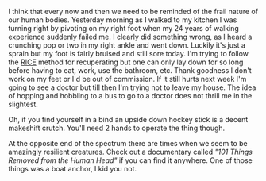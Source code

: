 I think that every now and then we need to be reminded of the frail nature of our human bodies.  Yesterday morning as I walked to my kitchen I was turning right by pivoting on my right foot when my 24 years of walking experience suddenly failed me.  I clearly did something wrong, as I heard a crunching pop or two in my right ankle and went down.  Luckily it's just a sprain but my foot is fairly bruised and still sore today.  I'm trying to follow the <a href="http://orthopedics.about.com/cs/sprainsstrains/a/sprain_4.htm">RICE</a> method for recuperating but one can only lay down for so long before having to eat, work, use the bathroom, etc.  Thank goodness I don't work on my feet or I'd be out of commission.  If it still hurts next week I'm going to see a doctor but till then I'm trying not to leave my house.  The idea of hopping and hobbling to a bus to go to a doctor does not thrill me in the slightest.

Oh, if you find yourself in a bind an upside down hockey stick is a decent makeshift crutch.  You'll need 2 hands to operate the thing though.

At the opposite end of the spectrum there are times when we seem to be amazingly resilient creatures.  Check out a documentary called *"101 Things Removed from the Human Head"* if you can find it anywhere.  One of those things was a boat anchor, I kid you not.
